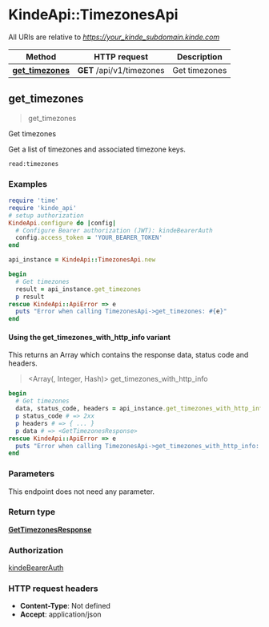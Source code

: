 # KindeApi::TimezonesApi

All URIs are relative to *https://your_kinde_subdomain.kinde.com*

| Method | HTTP request | Description |
| ------ | ------------ | ----------- |
| [**get_timezones**](TimezonesApi.md#get_timezones) | **GET** /api/v1/timezones | Get timezones |


## get_timezones

> <GetTimezonesResponse> get_timezones

Get timezones

Get a list of timezones and associated timezone keys.  <div>   <code>read:timezones</code> </div> 

### Examples

```ruby
require 'time'
require 'kinde_api'
# setup authorization
KindeApi.configure do |config|
  # Configure Bearer authorization (JWT): kindeBearerAuth
  config.access_token = 'YOUR_BEARER_TOKEN'
end

api_instance = KindeApi::TimezonesApi.new

begin
  # Get timezones
  result = api_instance.get_timezones
  p result
rescue KindeApi::ApiError => e
  puts "Error when calling TimezonesApi->get_timezones: #{e}"
end
```

#### Using the get_timezones_with_http_info variant

This returns an Array which contains the response data, status code and headers.

> <Array(<GetTimezonesResponse>, Integer, Hash)> get_timezones_with_http_info

```ruby
begin
  # Get timezones
  data, status_code, headers = api_instance.get_timezones_with_http_info
  p status_code # => 2xx
  p headers # => { ... }
  p data # => <GetTimezonesResponse>
rescue KindeApi::ApiError => e
  puts "Error when calling TimezonesApi->get_timezones_with_http_info: #{e}"
end
```

### Parameters

This endpoint does not need any parameter.

### Return type

[**GetTimezonesResponse**](GetTimezonesResponse.md)

### Authorization

[kindeBearerAuth](../README.md#kindeBearerAuth)

### HTTP request headers

- **Content-Type**: Not defined
- **Accept**: application/json

